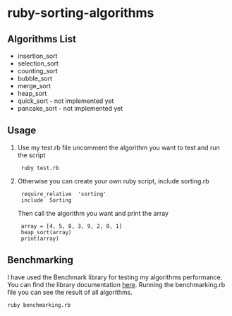 
# ruby-sorting-algorithms
 
 ## Algorithms List
 - insertion_sort
 - selection_sort
 - counting_sort
 - bubble_sort
 - merge_sort
 - heap_sort
 - quick_sort       - not implemented yet
 - pancake_sort  - not implemented yet

## Usage
1) Use my test.rb file 
	uncomment the algorithm you want to test and run the script 
	
	    ruby test.rb

2) Otherwise you can create your own ruby script, include sorting.rb

		require_relative  'sorting'
		include  Sorting

	Then call the algorithm you want and print the array
		
		array = [4, 5, 8, 3, 9, 2, 0, 1]
		heap_sort(array)	  
		print(array)

## Benchmarking
I have used the Benchmark library for testing my algorithms performance. 
You can find the library documentation [here](https://ruby-doc.org/stdlib-1.9.3/libdoc/benchmark/rdoc/index.html).
Running the benchmarking.rb file you can see the result of all algorithms.

    ruby benchmarking.rb
